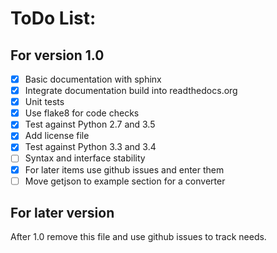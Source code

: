 # ToDo List:


## For version 1.0

- [X] Basic documentation with sphinx
- [X] Integrate documentation build into readthedocs.org
- [X] Unit tests
- [X] Use flake8 for code checks
- [X] Test against Python 2.7 and 3.5
- [X] Add license file
- [X] Test against Python 3.3 and 3.4
- [ ] Syntax and interface stability
- [X] For later items use github issues and enter them
- [ ] Move getjson to example section for a converter

## For later version

After 1.0 remove this file and use github issues to track needs.
